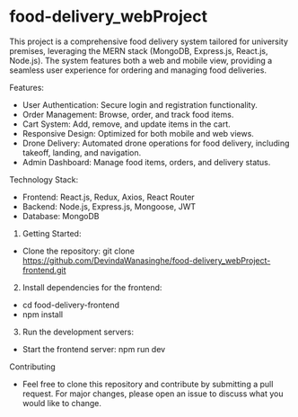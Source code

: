 # food-delivery_webProject
This project is a comprehensive food delivery system tailored for university premises, leveraging the MERN stack (MongoDB, Express.js, React.js, Node.js). The system features both a web and mobile view, providing a seamless user experience for ordering and managing food deliveries.

Features:
- User Authentication: Secure login and registration functionality.
- Order Management: Browse, order, and track food items.
- Cart System: Add, remove, and update items in the cart.
- Responsive Design: Optimized for both mobile and web views.
- Drone Delivery: Automated drone operations for food delivery, including takeoff, landing, and navigation.
- Admin Dashboard: Manage food items, orders, and delivery status.

Technology Stack:
- Frontend: React.js, Redux, Axios, React Router
- Backend: Node.js, Express.js, Mongoose, JWT
- Database: MongoDB

1. Getting Started:
- Clone the repository: git clone https://github.com/DevindaWanasinghe/food-delivery_webProject-frontend.git

2. Install dependencies for the frontend:
- cd food-delivery-frontend
- npm install

3. Run the development servers:
- Start the frontend server:
  npm run dev

Contributing
- Feel free to clone this repository and contribute by submitting a pull request. For major changes, please open an issue to discuss what you would like to change.




